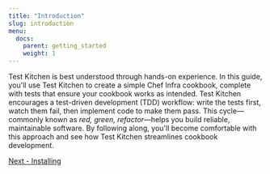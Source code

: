 ```yaml
---
title: "Introduction"
slug: introduction
menu:
  docs:
    parent: getting_started
    weight: 1
---
```


Test Kitchen is best understood through hands-on experience. In this guide, you'll use Test Kitchen to create a simple Chef Infra cookbook, complete with tests that ensure your cookbook works as intended. Test Kitchen encourages a test-driven development (TDD) workflow: write the tests first, watch them fail, then implement code to make them pass. This cycle—commonly known as *red, green, refactor*—helps you build reliable, maintainable software. By following along, you'll become comfortable with this approach and see how Test Kitchen streamlines cookbook development.

<div class="sidebar--footer">
<a class="button primary-cta" href="01-installing.md">Next - Installing</a>
</div>
